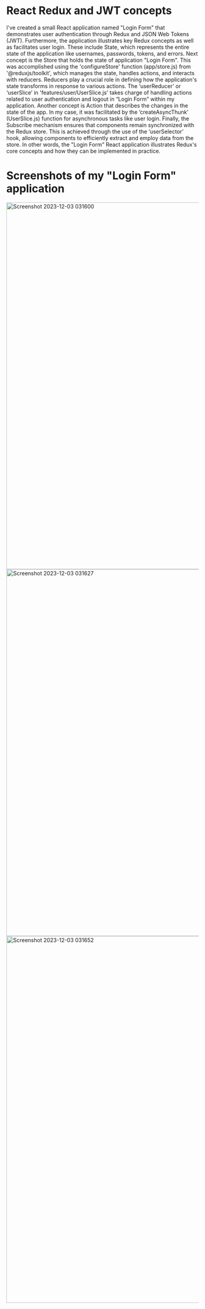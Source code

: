 # React Redux and JWT concepts

I've created a small React application named "Login Form" that demonstrates user authentication through Redux and JSON Web Tokens (JWT). Furthermore, the application illustrates key Redux concepts as well as facilitates user login. These include State, which represents the entire state of the application like usernames, passwords, tokens, and errors. Next concept is the Store that holds the state of application "Login Form". This was accomplished using the 'configureStore' function (app/store.js) from '@reduxjs/toolkit', which manages the state, handles actions, and interacts with reducers. Reducers play a crucial role in defining how the application's state transforms in response to various actions. The ‘userReducer’ or ‘userSlice’ in 'features/user/UserSlice.js' takes charge of handling actions related to user authentication and logout in “Login Form” within my application. Another concept is Action that describes the changes in the state of the app. In my case, it was facilitated by the ‘createAsyncThunk’ (UserSlice.js) function for asynchronous tasks like user login. Finally, the Subscribe mechanism ensures that components remain synchronized with the Redux store. This is achieved through the use of the ‘userSelector’ hook, allowing components to efficiently extract and employ data from the store. In other words, the "Login Form" React application illustrates Redux's core concepts and how they can be implemented in practice.

# Screenshots of my "Login Form" application

<img width="960" alt="Screenshot 2023-12-03 031600" src="https://github.com/aterm577/101391769_comp3123_labex10/assets/126045035/8b1f606e-dde6-4cd0-9b69-7fb2558ea287">

<img width="960" alt="Screenshot 2023-12-03 031627" src="https://github.com/aterm577/101391769_comp3123_labex10/assets/126045035/109b1415-912d-430c-a16a-a739973186aa">

<img width="960" alt="Screenshot 2023-12-03 031652" src="https://github.com/aterm577/101391769_comp3123_labex10/assets/126045035/e71bee34-7225-41a3-af36-5e7247bea4fb">


